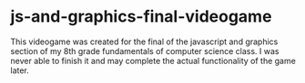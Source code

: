 # js-and-graphics-final-videogame

This videogame was created for the final of the javascript and graphics section of my 8th grade fundamentals of computer science class. I was never able to finish it and may complete the actual functionality of the game later.
